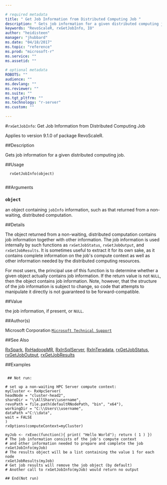 ```yaml
--- 
 
# required metadata 
title: " Get Job Information from Distributed Computing Job " 
description: " Gets job information for a given distributed computing job. " 
keywords: "RevoScaleR, rxGetJobInfo, IO" 
author: "heidisteen" 
manager: "jhubbard" 
ms.date: "04/18/2017" 
ms.topic: "reference" 
ms.prod: "microsoft-r" 
ms.service: "" 
ms.assetid: "" 
 
# optional metadata 
ROBOTS: "" 
audience: "" 
ms.devlang: "" 
ms.reviewer: "" 
ms.suite: "" 
ms.tgt_pltfrm: "" 
ms.technology: "r-server" 
ms.custom: "" 
 
--- 
```

 
 
 #`rxGetJobInfo`:  Get Job Information from Distributed Computing Job 

 Applies to version 9.1.0 of package RevoScaleR.
 
 ##Description
 
Gets job information for a given distributed computing job.
 
 
 
 ##Usage

```   
  rxGetJobInfo(object)
 
```
 
 
 ##Arguments

   
  
 ### `object`
 an object containing `jobInfo` information, such as that returned from a non-waiting, distributed computation. 
  
 
 
 
 ##Details
 
The object returned from a non-waiting, distributed computation contains job information together with other 
information.  The job information is used internally by such functions as `rxGetJobStatus`,
`rxGetJobOutput`, and `rxGetJobResults`. It is sometimes useful to extract it for its own sake, as
it contains complete information on the job's compute context as well as other information needed by the
distributed computing resources.

For most users, the principal use of this function is to determine whether a given object actually contains job 
information. If the return value is not `NULL`, then the object contains job information. Note, however,
that the structure of the job information is subject to change, so code that attempts to manipulate it directly
is not guaranteed to be forward-compatible.
 
 
 ##Value
 
the job information, if present, or `NULL`.
 
 ##Author(s)
 
Microsoft Corporation [`Microsoft Technical Support`](https://go.microsoft.com/fwlink/?LinkID=698556&clcid=0x409)

 
 
 ##See Also
 
[RxSpark](../../scaler/packagehelp/rxspark.md),
[RxHadoopMR](../../scaler/packagehelp/rxhadoopmr.md),
[RxInSqlServer](../../scaler/packagehelp/rxinsqlserver.md),
[RxInTeradata](../../scaler/packagehelp/rxinteradata.md), 
[rxGetJobStatus](../../scaler/packagehelp/rxgetjobresults.md), 
[rxGetJobOutput](../../scaler/packagehelp/rxgetjoboutput.md), 
[rxGetJobResults](../../scaler/packagehelp/rxgetjobresults.md)
   
 ##Examples

 ```
   
  ## Not run:
 
# set up a non-waiting HPC Server compute context: 
myCluster <- RxHpcServer( 
headNode = "cluster-head2", 
shareDir = "\\AllShare\\username", 
revoPath = file.path(defaultRNodePath, "bin", "x64"), 
workingDir = "C:\\Users\\username", 
dataPath ="C:\\data", 
wait = FALSE
) 
rxOptions(computeContext=myCluster) 

myJob <- rxExec(function(){ print( "Hello World"); return ( 1 ) })
# The job information consists of the job's compute context
# and other information needed to prepare and complete the job
rxGetJobInfo(myJob)
# The results object will be a list containing the value 1 for each node
rxGetJobResults(myJob)
# Get job results will remove the job object (by default)
# Another call to rxGetJobInfo(myJob) would return no output

 ## End(Not run) 
  
 
```
 
 
